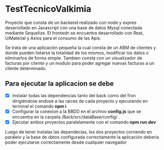 # TestTecnicoValkimia

Proyecto que consta de un backend realizado con node y expres desarrollado en Javascript con una base de datos Mysql conectada mediante Sequelize.
El frontedn se encuentra desarrollado con Reat, UiMaterial  y Axios para el consumo de las Apis.

Se trata de una aplicación pequeña la cual consta de un ABM de clientes y donde pueden listarse la totalidad de los mismos, modificar los datos o eliminarlos de forma simple. Tambien consta con un visualizador de facturas por cliente y un modulo para poder agregar nuevas facturas a un cliente determinado.

## Para ejecutar la aplicacion se debe
- [x] Instalar todas las  dependencias tanto del back como del fron dirigiéndose  endose a las raices de cada proyecto y ejecutando en terminal el comando **npm i**
- [x] Configurar la conexion a la BBDD en el archivo **config.js** que se encuentra en la carpeta /Back/src/dataBase/config/ .
- [x] Ejecutar ambos proyectos paralelamente con el comando **npm run dev**

Luego de tener instalas las dependecias, los dos proyectos corriendo en paralelo y la base de datos configurada correctamente la aplicación deberia poder ejecutarse correctamente desde cualquier navegador
